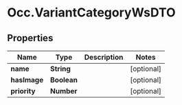 # Occ.VariantCategoryWsDTO

## Properties
Name | Type | Description | Notes
------------ | ------------- | ------------- | -------------
**name** | **String** |  | [optional] 
**hasImage** | **Boolean** |  | [optional] 
**priority** | **Number** |  | [optional] 


